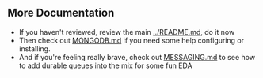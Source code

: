 ## More Documentation

* If you haven't reviewed, review the main [../README.md](../README.md), do it now
* Then check out [MONGODB.md](MONGODB.md) if you need some help configuring or installing.
* And if you're feeling really brave, check out [MESSAGING.md](MESSAGING.md) to see how to add durable queues into the mix for some fun EDA


